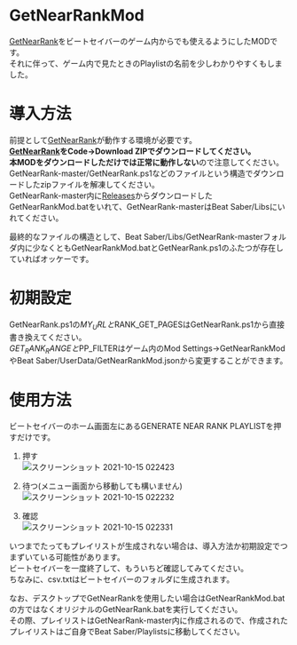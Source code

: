 # GetNearRankMod

[GetNearRank](https://github.com/culage/GetNearRank)をビートセイバーのゲーム内からでも使えるようにしたMODです。<br>
それに伴って、ゲーム内で見たときのPlaylistの名前を少しわかりやすくもしました。

# 導入方法
前提として[GetNearRank](https://github.com/culage/GetNearRank)が動作する環境が必要です。<br>
**[GetNearRank](https://github.com/culage/GetNearRank)をCode->Download ZIPでダウンロードしてください。**<br>
**本MODをダウンロードしただけでは正常に動作しない**ので注意してください。<br>
GetNearRank-master/GetNearRank.ps1などのファイルという構造でダウンロードしたzipファイルを解凍してください。<br>
GetNearRank-master内に[Releases](https://github.com/rakkyo150/GetNearRankMod/releases)からダウンロードしたGetNearRankMod.batをいれて、GetNearRank-masterはBeat Saber/Libsにいれてください。<br>

最終的なファイルの構造として、Beat Saber/Libs/GetNearRank-masterフォルダ内に少なくともGetNearRankMod.batとGetNearRank.ps1のふたつが存在していればオッケーです。

# 初期設定
GetNearRank.ps1の$MY_URLと$RANK_GET_PAGESはGetNearRank.ps1から直接書き換えてください。<br>
$GET_RANK_RANGEと$PP_FILTERはゲーム内のMod Settings->GetNearRankModやBeat Saber/UserData/GetNearRankMod.jsonから変更することができます。<br>

# 使用方法
ビートセイバーのホーム画面左にあるGENERATE NEAR RANK PLAYLISTを押すだけです。<br>

1. 押す<br>
![スクリーンショット 2021-10-15 022423](https://user-images.githubusercontent.com/86054813/137366553-a565529a-0d47-4335-a632-029e226efcd6.png)

2. 待つ(メニュー画面から移動しても構いません)<br>
![スクリーンショット 2021-10-15 022232](https://user-images.githubusercontent.com/86054813/137366693-0ab5dbcf-9149-4274-a504-505fa87d4c66.png)

3. 確認<br>
![スクリーンショット 2021-10-15 022331](https://user-images.githubusercontent.com/86054813/137366817-af0bdbbf-99ed-493d-a31a-3acbdb529f75.png)

いつまでたってもプレイリストが生成されない場合は、導入方法か初期設定でつまずいている可能性があります。<br>
ビートセイバーを一度終了して、もういちど確認してみてください。<br>
ちなみに、csv.txtはビートセイバーのフォルダに生成されます。<br>

なお、デスクトップでGetNearRankを使用したい場合はGetNearRankMod.batの方ではなくオリジナルのGetNearRank.batを実行してください。<br>
その際、プレイリストはGetNearRank-master内に作成されるので、作成されたプレイリストはご自身でBeat Saber/Playlistsに移動してください。
